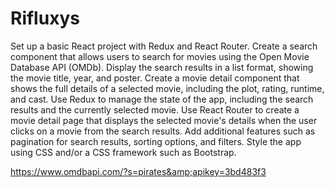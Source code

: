 # Rifluxys 
Set up a basic React project with Redux and React Router.
Create a search component that allows users to search for movies using the Open Movie
Database API (OMDb).
Display the search results in a list format, showing the movie title, year, and poster.
Create a movie detail component that shows the full details of a selected movie, including
the plot, rating, runtime, and cast.
Use Redux to manage the state of the app, including the search results and the currently
selected movie.
Use React Router to create a movie detail page that displays the selected movie&#39;s details
when the user clicks on a movie from the search results.
Add additional features such as pagination for search results, sorting options, and filters.
Style the app using CSS and/or a CSS framework such as Bootstrap.

https://www.omdbapi.com/?s=pirates&amp;apikey=3bd483f3
